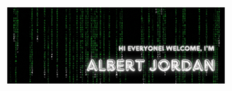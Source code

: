 ###
<p align="center">
  <img src="https://github.com/Joal1291/Joal1291/blob/main/ALBERT%20Jordan.gif" alt="Sublime's custom image"/>
</p>

<!--
**Joal1291/Joal1291** is a ✨ _special_ ✨ repository because its `README.md` (this file) appears on your GitHub profile.

Here are some ideas to get you started:

- 🔭 I’m currently working on ...
- 🌱 I’m currently learning ...
- 👯 I’m looking to collaborate on ...
- 🤔 I’m looking for help with ...
- 💬 Ask me about ...
- 📫 How to reach me: ...
- 😄 Pronouns: ...
- ⚡ Fun fact: ...
-->
